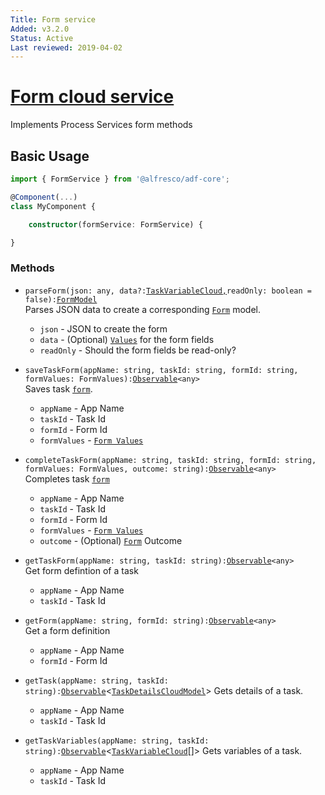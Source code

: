 ```yaml
---
Title: Form service
Added: v3.2.0
Status: Active
Last reviewed: 2019-04-02
---
```


# [Form cloud service](../../../lib/process-services-cloud/src/lib/form/services/form-cloud.service.ts "Defined in form-cloud.service.ts")

Implements Process Services form methods

## Basic Usage

```ts
import { FormService } from '@alfresco/adf-core';

@Component(...)
class MyComponent {

    constructor(formService: FormService) {

}
```

### Methods

-   `parseForm(json: any, data?:`[`TaskVariableCloud,`](../../../lib/process-services-cloud/src/lib/form/models/task-variable-cloud.model.ts)`readOnly: boolean = false):`[`FormModel`](../../../lib/core/form/components/widgets/core/form.model.ts)  
    Parses JSON data to create a corresponding [`Form`](../../../lib/process-services-cloud/src/lib/form/models/form-cloud.model.ts) model.  
    -   `json` - JSON to create the form
    -   `data` - (Optional) [`Values`](../../../lib/process-services-cloud/src/lib/form/models/task-variable-cloud.model.ts) for the form fields
    -   `readOnly` - Should the form fields be read-only?

-   `saveTaskForm(appName: string, taskId: string, formId: string, formValues: FormValues):`[`Observable`](http://reactivex.io/documentation/observable.html)`<any>`  
    Saves task [`form`](../../../lib/process-services-cloud/src/lib/form/models/form-cloud.model.ts).  
    -   `appName` - App Name
    -   `taskId` - Task Id
    -   `formId` - Form Id
    -   `formValues` - [`Form Values`](../../../lib/core/form/components/widgets/core/form-values.ts)

-   `completeTaskForm(appName: string, taskId: string, formId: string, formValues: FormValues, outcome: string):`[`Observable`](http://reactivex.io/documentation/observable.html)`<any>`  
    Completes task [`form`](../../../lib/process-services-cloud/src/lib/form/models/form-cloud.model.ts)  
    -   `appName` - App Name
    -   `taskId` - Task Id
    -   `formId` - Form Id
    -   `formValues` - [`Form Values`](../../../lib/core/form/components/widgets/core/form-values.ts)
    -   `outcome` - (Optional) [`Form`](../../../lib/process-services-cloud/src/lib/form/models/form-cloud.model.ts) Outcome

-   `getTaskForm(appName: string, taskId: string):`[`Observable`](http://reactivex.io/documentation/observable.html)`<any>`  
    Get form defintion of a task
    -   `appName` - App Name
    -   `taskId` - Task Id

-   `getForm(appName: string, formId: string):`[`Observable`](http://reactivex.io/documentation/observable.html)`<any>`  
    Get a form definition
    -   `appName` - App Name
    -   `formId` - Form Id

-   `getTask(appName: string, taskId: string):`[`Observable`](http://reactivex.io/documentation/observable.html)<[`TaskDetailsCloudModel`](../../../lib/process-services-cloud/src/lib/task/start-task/models/task-details-cloud.model.ts)>
    Gets details of a task.
    -   `appName` - App Name
    -   `taskId` - Task Id

-   `getTaskVariables(appName: string, taskId: string):`[`Observable`](http://reactivex.io/documentation/observable.html)<[`TaskVariableCloud`](../../../lib/process-services-cloud/src/lib/form/models/task-variable-cloud.model.ts)[]>
    Gets variables of a task.
    -   `appName` - App Name
    -   `taskId` - Task Id
